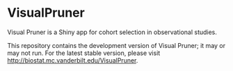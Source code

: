 # VisualPruner
Visual Pruner is a Shiny app for cohort selection in observational studies.

This repository contains the development version of Visual Pruner; it may or may not run.
For the latest stable version, please visit http://biostat.mc.vanderbilt.edu/VisualPruner.
